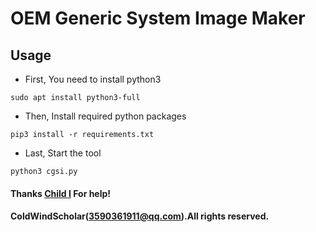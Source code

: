 # OEM Generic System Image Maker
## Usage

- First, You need to install python3
```shell
sudo apt install python3-full
```
- Then, Install required python packages
```shell
pip3 install -r requirements.txt
```
- Last, Start the tool
```shell
python3 cgsi.py
```
#### Thanks [Child I](https://github.com/haizi123-2) For help!
#### ColdWindScholar(3590361911@qq.com).All rights reserved.